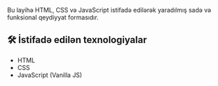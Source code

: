 Bu layihə HTML, CSS və JavaScript istifadə edilərək yaradılmış sadə və funksional qeydiyyat formasıdır.

## 🛠 İstifadə edilən texnologiyalar

- HTML
- CSS
- JavaScript (Vanilla JS)
